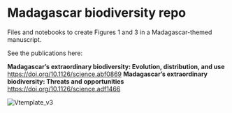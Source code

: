 # Madagascar biodiversity repo
Files and notebooks to create Figures 1 and 3 in a Madagascar-themed manuscript.

See the publications here: 

**Madagascar’s extraordinary biodiversity: Evolution, distribution, and use** https://doi.org/10.1126/science.abf0869
**Madagascar’s extraordinary biodiversity: Threats and opportunities** https://doi.org/10.1126/science.adf1466

![Vtemplate_v3](https://user-images.githubusercontent.com/9265523/205229876-dbbfd190-aece-4f9a-9125-f7bdc67ff26c.png)
